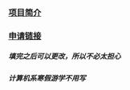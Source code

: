 ### [项目简介](http://stuex.nju.edu.cn/a/changqixiangmu/20190312/2490.html)
### [申请链接](http://elite.nju.edu.cn/exchangesystem/)
##### 填完之后可以更改，所以不必太担心
##### 计算机系寒假游学不用写